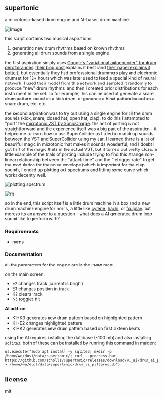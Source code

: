 ## supertonic

a microtonic-based drum engine and AI-based drum machine.

![Image](https://user-images.githubusercontent.com/6550035/120124212-22d3d680-c168-11eb-9b83-6d9b29303972.png)

this script contains two musical aspirations:

1) generating new drum rhythms based on known rhythms
2) generating all drum sounds from a single engine

the first aspiration simply uses [Google's "variational autoencoder" for drum perofmrances](https://github.com/magenta/magenta/tree/master/magenta/models/music_vae). [their blog post](https://magenta.tensorflow.org/groovae) explains it best (and [their paper explains it better](https://arxiv.org/pdf/1803.05428.pdf)), but essentially they had professsional drummers play and electronic drumset for 12+ hours which was later used to feed a special kind of neural network. I used their model from this network and sampled it randomly to produce "new" drum rhythms, and then I created prior distributions for each instrument in the set. so for example, this can be used ot generate a snare drum pattern based on a kick drum, or generate a hihat pattern based on a snare drum, etc. etc.

the second aspiration was to try out using a single engine for all the drum sounds (kick, snare, closed hat, open hat, clap). to do this I attempted to "port" the [microtonic VST by SonicCharge](https://soniccharge.com/microtonic). the act of porting is not straightforward and the experience itself was a big part of the aspiration - it helped me to learn how to use SuperCollider as I tried to match up sounds between the VST and SuperCollider using my ear. I learned there is a lot of beautiful magic in microtonic that makes it sounds wonderful, and I doubt I got half of the magic thats in the actual VST, but it turned out pretty close. a little example of the trials of porting include trying to find this strange non-linear relationship between the "attack time" and the "retrigger rate" to get the modulation for the noise envelope (which is important for the clap sound), I ended up plotting out spectrums and fitting some curve which works decently well.

![plotting spectrum](https://user-images.githubusercontent.com/6550035/120140273-0b5c1400-c18f-11eb-8d49-0c47e794b24b.png)


![fit](https://user-images.githubusercontent.com/6550035/120140271-0ac37d80-c18f-11eb-8cc5-9b350b9ef7d4.PNG)


so in the end, this script itself is a little drum machine in a box and a new drum machine engine for norns, a little like [cyrene](https://norns.community/authors/21echoes/cyrene), [hachi](https://norns.community/authors/pangrus/hachi), or [foulplay](https://norns.community/authors/justmat/foulplay). but moreso its an answer to a question - what does a AI generated drum loop sound like to perform with? 

### Requirements

- norns

### Documentation

all the parameters for the engine are in the `PARAM` menu.

on the main screen:

- E2 changes track (current is bright)
- E3 changes position in track
- K2 clears track
- K3 toggles hit

**AI add-on**

- K1+K3 generates new drum pattern based on highlighted pattern
- K1+E2 changes highlighted pattern
- K1+K2 generates new drum pattern based on first sixteen beats


using the AI requires installing the database (~100 mb) and also installing `sqlite3`. both of these can be installed by running this command in maiden:

```
os.execute("sudo apt install -y sqlite3; mkdir -p /home/we/dust/data/supertonic/; curl --progress-bar https://github.com/schollz/supertonic/releases/download/v1_ai/drum_ai_patterns.db > /home/we/dust/data/supertonic/drum_ai_patterns.db")
```


## license 

mit 




